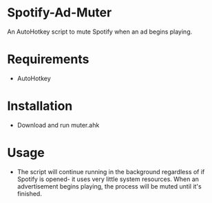 # Spotify-Ad-Muter
An AutoHotkey script to mute Spotify when an ad begins playing. 

# Requirements
- AutoHotkey

# Installation
- Download and run muter.ahk

# Usage
- The script will continue running in the background regardless of if Spotify is opened- it uses very little system resources. When an advertisement begins playing, the process will be muted until it's finished.
